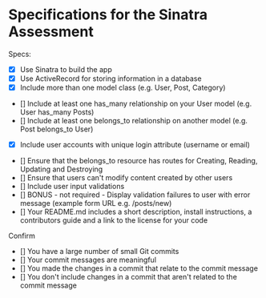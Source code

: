 # Specifications for the Sinatra Assessment

Specs:
- [X] Use Sinatra to build the app
- [X] Use ActiveRecord for storing information in a database
- [x] Include more than one model class (e.g. User, Post, Category)
- [] Include at least one has_many relationship on your User model (e.g. User has_many Posts)
- [] Include at least one belongs_to relationship on another model (e.g. Post belongs_to User)
- [x] Include user accounts with unique login attribute (username or email)
- [] Ensure that the belongs_to resource has routes for Creating, Reading, Updating and Destroying
- [] Ensure that users can't modify content created by other users
- [] Include user input validations
- [] BONUS - not required - Display validation failures to user with error message (example form URL e.g. /posts/new)
- [] Your README.md includes a short description, install instructions, a contributors guide and a link to the license for your code

Confirm
- [] You have a large number of small Git commits
- [] Your commit messages are meaningful
- [] You made the changes in a commit that relate to the commit message
- [] You don't include changes in a commit that aren't related to the commit message